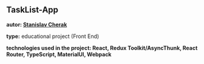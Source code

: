 ## TaskList-App

**autor: [Stanislav Cherak](https://github.com/Stanislav-Cherak)**

**type:** educational project (Front End)

**technologies used in the project: React, Redux Toolkit/AsyncThunk, React Router, TypeScript, MaterialUI, Webpack** 